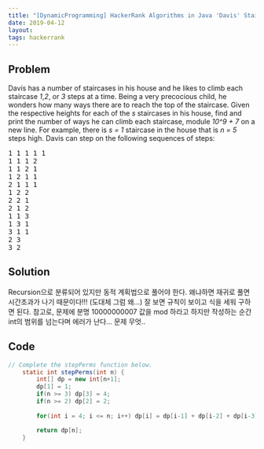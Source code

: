 ```yaml
---
title: "[DynamicProgramming] HackerRank Algorithms in Java 'Davis' Staircase' solution"
date: 2019-04-12
layout:
tags: hackerrank
---
```



## Problem
Davis has a number of staircases in his house and he likes to climb each staircase <i>1</i>,<i>2</i>, or <i>3</i> steps at a time. Being a very precocious child, he wonders how many ways there are to reach the top of the staircase.
Given the respective heights for each of the <i>s</i> staircases in his house, find and print the number of ways he can climb each staircase, module <i>10^9 + 7</i> on a new line.
For example, there is <i>s = 1</i> staircase in the house that is <i>n = 5</i> steps high. Davis can step on the following sequences of steps:

<pre>
1 1 1 1 1
1 1 1 2
1 1 2 1 
1 2 1 1
2 1 1 1
1 2 2
2 2 1
2 1 2
1 1 3
1 3 1
3 1 1
2 3
3 2
</pre>

## Solution
Recursion으로 분류되어 있지만 동적 계획법으로 풀어야 한다. 왜냐하면 재귀로 풀면 시간초과가 나기 때문이다!!! (도대체 그럼 왜...)
잘 보면 규칙이 보이고 식을 세워 구하면 된다. 참고로, 문제에 분명 10000000007 값을 mod 하라고 하지만 작성하는 순간 int의 범위를 넘는다며 에러가 난다... 문제 무엇..


## Code
```java
// Complete the stepPerms function below.
    static int stepPerms(int n) {
        int[] dp = new int[n+1];
        dp[1] = 1; 
        if(n >= 3) dp[3] = 4;
        if(n >= 2) dp[2] = 2; 
        
        for(int i = 4; i <= n; i++) dp[i] = dp[i-1] + dp[i-2] + dp[i-3];

        return dp[n];
    }
```
